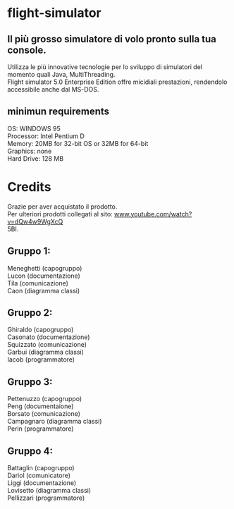 # flight-simulator

## Il più grosso simulatore di volo pronto sulla tua console.
Utilizza le più innovative tecnologie per lo sviluppo di simulatori del momento quali Java, MultiThreading.\
Flight simulator 5.0 Enterprise Edition offre micidiali prestazioni, rendendolo accessibile anche dal MS-DOS.

## minimun requirements
OS: WINDOWS 95\
Processor: Intel Pentium D\
Memory: 20MB for 32-bit OS or 32MB for 64-bit\
Graphics: none\
Hard Drive: 128 MB

# Credits
Grazie per aver acquistato il prodotto.\
Per ulteriori prodotti collegati al sito: www.youtube.com/watch?v=dQw4w9WgXcQ \
5BI.

## Gruppo 1:
Meneghetti (capogruppo) \
Lucon (documentazione) \
Tila (comunicazione) \
Caon (diagramma classi) 

## Gruppo 2:
Ghiraldo (capogruppo) \
Casonato (documentazione) \
Squizzato (comunicazione) \
Garbui (diagramma classi) \
Iacob (programmatore)

## Gruppo 3:
Pettenuzzo (capogruppo) \
Peng (documentaione) \
Borsato (comunicazione) \
Campagnaro (diagramma classi) \
Perin (programmatore)

## Gruppo 4:
Battaglin (capogruppo) \
Dariol (comunicatore) \
Liggi (documentazione) \
Lovisetto (diagramma classi) \
Pellizzari (programmatore)
